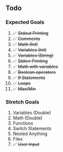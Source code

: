 ## Todo

### Expected Goals

1. :white_check_mark: ~~Stdout Printing~~
2. :white_check_mark: ~~Comments~~
3. :white_check_mark: ~~Math (Int)~~
4. :white_check_mark: ~~Variables (Int)~~
5. :white_check_mark: ~~Variables (String)~~
6. :white_check_mark: ~~Stderr Printing~~
7. :white_check_mark: ~~Math with variables~~
8. :white_check_mark: ~~Boolean operators~~
9. :white_check_mark: ~~If Statements~~
10. :white_check_mark: ~~Loops~~
11. :white_check_mark: ~~Max/Min~~

### Stretch Goals

1. Variables (Double)
2. Math (Double)
3. Functions
4. Switch Statements
5. Nested Anything
6. Files
7. :white_check_mark: ~~User Input~~
